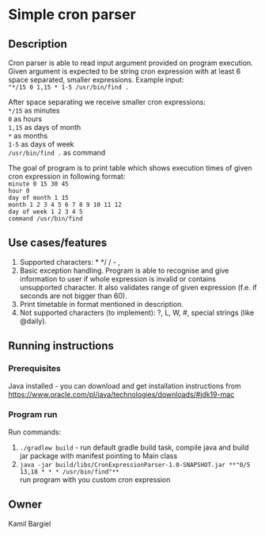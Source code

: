 # Simple cron parser


## Description

Cron parser is able to read input argument provided on program execution. 
Given argument is expected to be string cron expression with at least 
6 space separated, smaller expressions. Example input: <br />
``"*/15 0 1,15 * 1-5 /usr/bin/find .``

After space separating we receive smaller cron expressions:  
`*/15` as minutes  
`0` as hours  
`1,15` as days of month  
`*` as months  
`1-5` as days of week  
`/usr/bin/find .` as command  

The goal of program is to print table which shows execution times of given 
cron expression in following format:  
`minute 0 15 30 45`  
`hour 0`  
`day of month 1 15`  
`month 1 2 3 4 5 6 7 8 9 10 11 12`  
`day of week 1 2 3 4 5`  
`command /usr/bin/find`  


## Use cases/features
1. Supported characters: *  */  /  -   ,
2. Basic exception handling. Program is able to recognise and give information to user 
if whole expression is invalid or contains unsupported character. It also validates range 
of given expression (f.e. if seconds are not bigger than 60).
3. Print timetable in format mentioned in description.
4. Not supported characters (to implement): ?, L, W, #, special strings (like @daily).

## Running instructions

### Prerequisites
Java installed - you can download and get installation instructions from https://www.oracle.com/pl/java/technologies/downloads/#jdk19-mac

### Program run
Run commands: 
1. ```./gradlew build``` - run default gradle build task, compile java and build jar package
with manifest pointing to Main class
2. ``java -jar build/libs/CronExpressionParser-1.0-SNAPSHOT.jar **"0/5 13,18 * * * /usr/bin/find"**``   
run program with you custom cron expression

## Owner
Kamil Bargiel
